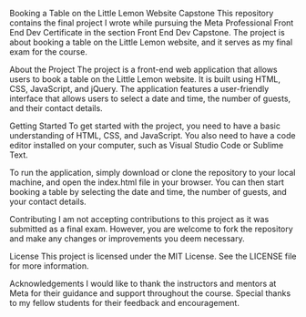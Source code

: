 Booking a Table on the Little Lemon Website Capstone
This repository contains the final project I wrote while pursuing the Meta Professional Front End Dev Certificate in the section Front End Dev Capstone. The project is about booking a table on the Little Lemon website, and it serves as my final exam for the course.

About the Project
The project is a front-end web application that allows users to book a table on the Little Lemon website. It is built using HTML, CSS, JavaScript, and jQuery. The application features a user-friendly interface that allows users to select a date and time, the number of guests, and their contact details.

Getting Started
To get started with the project, you need to have a basic understanding of HTML, CSS, and JavaScript. You also need to have a code editor installed on your computer, such as Visual Studio Code or Sublime Text.

To run the application, simply download or clone the repository to your local machine, and open the index.html file in your browser. You can then start booking a table by selecting the date and time, the number of guests, and your contact details.

Contributing
I am not accepting contributions to this project as it was submitted as a final exam. However, you are welcome to fork the repository and make any changes or improvements you deem necessary.

License
This project is licensed under the MIT License. See the LICENSE file for more information.

Acknowledgements
I would like to thank the instructors and mentors at Meta for their guidance and support throughout the course. Special thanks to my fellow students for their feedback and encouragement.